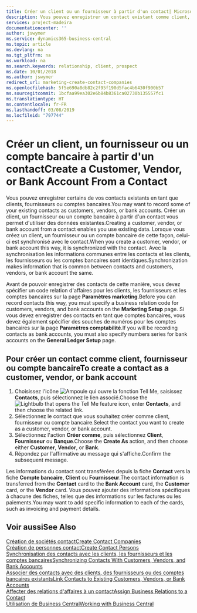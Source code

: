 ```yaml
---
title: Créer un client ou un fournisseur à partir d'un contact| Microsoft Docs
description: Vous pouvez enregistrer un contact existant comme client, fournisseur, ou compte bancaire à l'aide des données existantes et spécifier une relation d'affaires.
services: project-madeira
documentationcenter: ''
author: jswymer
ms.service: dynamics365-business-central
ms.topic: article
ms.devlang: na
ms.tgt_pltfrm: na
ms.workload: na
ms.search.keywords: relationship, client, prospect
ms.date: 10/01/2018
ms.author: jswymer
redirect_url: marketing-create-contact-companies
ms.openlocfilehash: 5f5e690a8db82c2f95f190d5fac4b6430f900b57
ms.sourcegitcommit: 1bcfaa99ea302e6b84b8361ca02730b135557fc1
ms.translationtype: HT
ms.contentlocale: fr-FR
ms.lasthandoff: 03/08/2019
ms.locfileid: "797744"
---
```

# <a name="create-a-customer-vendor-or-bank-account-from-a-contact"></a><span data-ttu-id="110db-103">Créer un client, un fournisseur ou un compte bancaire à partir d'un contact</span><span class="sxs-lookup"><span data-stu-id="110db-103">Create a Customer, Vendor, or Bank Account From a Contact</span></span>
<span data-ttu-id="110db-104">Vous pouvez enregistrer certains de vos contacts existants en tant que clients, fournisseurs ou comptes bancaires.</span><span class="sxs-lookup"><span data-stu-id="110db-104">You may want to record some of your existing contacts as customers, vendors, or bank accounts.</span></span> <span data-ttu-id="110db-105">Créer un client, un fournisseur ou un compte bancaire à partir d'un contact vous permet d'utiliser des données existantes.</span><span class="sxs-lookup"><span data-stu-id="110db-105">Creating a customer, vendor, or bank account from a contact enables you use existing data.</span></span> <span data-ttu-id="110db-106">Lorsque vous créez un client, un fournisseur ou un compte bancaire de cette façon, celui-ci est synchronisé avec le contact.</span><span class="sxs-lookup"><span data-stu-id="110db-106">When you create a customer, vendor, or bank account this way, it is synchronized with the contact.</span></span> <span data-ttu-id="110db-107">Avec la synchronisation les informations communes entre les contacts et les clients, les fournisseurs ou les comptes bancaires sont identiques.</span><span class="sxs-lookup"><span data-stu-id="110db-107">Synchronization makes information that is common between contacts and customers, vendors, or bank account the same.</span></span>

<span data-ttu-id="110db-108">Avant de pouvoir enregistrer des contacts de cette manière, vous devez spécifier un code relation d'affaires pour les clients, les fournisseurs et les comptes bancaires sur la page **Paramètres marketing**.</span><span class="sxs-lookup"><span data-stu-id="110db-108">Before you can record contacts this way, you must specify a business relation code for customers, vendors, and bank accounts on the **Marketing Setup** page.</span></span> <span data-ttu-id="110db-109">Si vous devez enregistrer des contacts en tant que comptes bancaires, vous devez également spécifier des souches de numéros pour les comptes bancaires sur la page **Paramètres comptabilité**.</span><span class="sxs-lookup"><span data-stu-id="110db-109">If you will be recording contacts as bank accounts, you must also specify numbers series for bank accounts on the **General Ledger Setup** page.</span></span>

## <a name="to-create-a-contact-as-a-customer-vendor-or-bank-account"></a><span data-ttu-id="110db-110">Pour créer un contact comme client, fournisseur ou compte bancaire</span><span class="sxs-lookup"><span data-stu-id="110db-110">To create a contact as a customer, vendor, or bank account</span></span>
1. <span data-ttu-id="110db-111">Choisissez l'icône ![Ampoule qui ouvre la fonction Tell Me](media/ui-search/search_small.png "Dites-moi ce que vous voulez faire"), saisissez **Contacts**, puis sélectionnez le lien associé.</span><span class="sxs-lookup"><span data-stu-id="110db-111">Choose the ![Lightbulb that opens the Tell Me feature](media/ui-search/search_small.png "Tell me what you want to do") icon, enter **Contacts**, and then choose the related link.</span></span>
2. <span data-ttu-id="110db-112">Sélectionnez le contact que vous souhaitez créer comme client, fournisseur ou compte bancaire.</span><span class="sxs-lookup"><span data-stu-id="110db-112">Select the contact you want to create as a customer, vendor, or bank account.</span></span>
3. <span data-ttu-id="110db-113">Sélectionnez l'action **Créer comme**, puis sélectionnez **Client**, **Fournisseur** ou **Banque**.</span><span class="sxs-lookup"><span data-stu-id="110db-113">Choose the **Create As** action, and then choose either **Customer**, **Vendor**, or **Bank**.</span></span>
4. <span data-ttu-id="110db-114">Répondez par l'affirmative au message qui s'affiche.</span><span class="sxs-lookup"><span data-stu-id="110db-114">Confirm the subsequent message.</span></span>

<span data-ttu-id="110db-115">Les informations du contact sont transférées depuis la fiche **Contact** vers la fiche **Compte bancaire**, **Client** ou **Fournisseur**.</span><span class="sxs-lookup"><span data-stu-id="110db-115">The contact information is transferred from the **Contact** card to the **Bank Account** card, the **Customer** card, or the **Vendor** card.</span></span> <span data-ttu-id="110db-116">Vous pouvez ajouter des informations spécifiques à chacune des fiches, telles que des informations sur les factures ou les paiements.</span><span class="sxs-lookup"><span data-stu-id="110db-116">You may want to add specific information to each of the cards, such as invoicing and payment details.</span></span>

## <a name="see-also"></a><span data-ttu-id="110db-117">Voir aussi</span><span class="sxs-lookup"><span data-stu-id="110db-117">See Also</span></span>
[<span data-ttu-id="110db-118">Création de sociétés contact</span><span class="sxs-lookup"><span data-stu-id="110db-118">Create Contact Companies</span></span>](marketing-create-contact-companies.md)  
[<span data-ttu-id="110db-119">Création de personnes contact</span><span class="sxs-lookup"><span data-stu-id="110db-119">Create Contact Persons</span></span>](marketing-create-contact-persons.md)  
[<span data-ttu-id="110db-120">Synchronisation des contacts avec les clients, les fournisseurs et les comptes bancaires</span><span class="sxs-lookup"><span data-stu-id="110db-120">Synchronizing Contacts With Customers, Vendors, and Bank Accounts</span></span>](marketing-synchronize-contacts-customers-vendors-bank-accounts.md)  
[<span data-ttu-id="110db-121">Associer des contacts avec des clients, des fournisseurs ou des comptes bancaires existants</span><span class="sxs-lookup"><span data-stu-id="110db-121">Link Contacts to Existing Customers, Vendors, or Bank Accounts</span></span>](marketing-how-link-contact.md)  
[<span data-ttu-id="110db-122">Affecter des relations d'affaires à un contact</span><span class="sxs-lookup"><span data-stu-id="110db-122">Assign Business Relations to a Contact</span></span>](marketing-business-relations.md#AssignBusRelContact)  
[<span data-ttu-id="110db-123">Utilisation de Business Central</span><span class="sxs-lookup"><span data-stu-id="110db-123">Working with Business Central</span></span>](ui-work-product.md)
